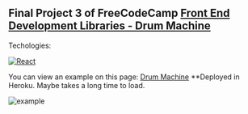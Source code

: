 ## Final Project 3 of FreeCodeCamp [Front End Development Libraries - Drum Machine](https://www.freecodecamp.org/learn/front-end-libraries/front-end-libraries-projects/build-a-drum-machine)

Techologies:

[![React](https://img.shields.io/badge/React_Hooks-61DAFB?style=for-the-badge&logo=React&logoColor=white&labelColor=101010)]()

You can view an example on this page: [Drum Machine](https://drum-machine-fcc.herokuapp.com/) **Deployed in Heroku. Maybe takes a long time to load.

![example](https://github.com/aestebance/Drum-Machine-FCC-React/blob/master/example.png)
